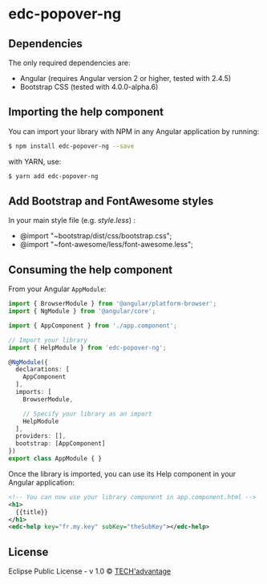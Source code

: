 # edc-popover-ng

## Dependencies

The only required dependencies are:

- Angular (requires Angular version 2 or higher, tested with 2.4.5)
- Bootstrap CSS (tested with 4.0.0-alpha.6)


## Importing the help component

You can import your library with NPM in any Angular application by running:

```bash
$ npm install edc-popover-ng --save
```

with YARN, use:

```bash
$ yarn add edc-popover-ng
```

## Add Bootstrap and FontAwesome styles

In your main style file (e.g. _style.less_) :

- @import "~bootstrap/dist/css/bootstrap.css";
- @import "~font-awesome/less/font-awesome.less";


## Consuming the help component


From your Angular `AppModule`:

```typescript
import { BrowserModule } from '@angular/platform-browser';
import { NgModule } from '@angular/core';

import { AppComponent } from './app.component';

// Import your library
import { HelpModule } from 'edc-popover-ng';

@NgModule({
  declarations: [
    AppComponent
  ],
  imports: [
    BrowserModule,

    // Specify your library as an import
    HelpModule
  ],
  providers: [],
  bootstrap: [AppComponent]
})
export class AppModule { }
```

Once the library is imported, you can use its Help component in your Angular application:

```xml
<!-- You can now use your library component in app.component.html -->
<h1>
  {{title}}
</h1>
<edc-help key="fr.my.key" subKey="theSubKey"></edc-help>
```

## License

Eclipse Public License - v 1.0 © [TECH'advantage](mailto:contact@tech-advantage.com)
